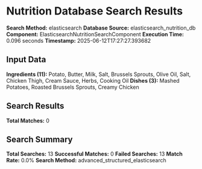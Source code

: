 # Nutrition Database Search Results

**Search Method:** elasticsearch
**Database Source:** elasticsearch_nutrition_db
**Component:** ElasticsearchNutritionSearchComponent
**Execution Time:** 0.096 seconds
**Timestamp:** 2025-06-12T17:27:27.393682

## Input Data
**Ingredients (11):** Potato, Butter, Milk, Salt, Brussels Sprouts, Olive Oil, Salt, Chicken Thigh, Cream Sauce, Herbs, Cooking Oil
**Dishes (3):** Mashed Potatoes, Roasted Brussels Sprouts, Creamy Chicken

## Search Results
**Total Matches:** 0

## Search Summary
**Total Searches:** 13
**Successful Matches:** 0
**Failed Searches:** 13
**Match Rate:** 0.0%
**Search Method:** advanced_structured_elasticsearch
